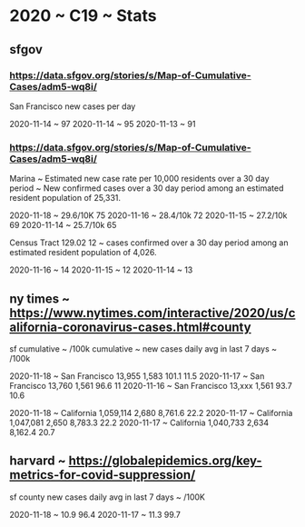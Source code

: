 # 2020 ~ C19 ~ Stats


## sfgov

### https://data.sfgov.org/stories/s/Map-of-Cumulative-Cases/adm5-wq8i/

San Francisco new cases per day

2020-11-14 ~ 97
2020-11-14 ~ 95
2020-11-13 ~ 91

### https://data.sfgov.org/stories/s/Map-of-Cumulative-Cases/adm5-wq8i/

Marina ~ Estimated new case rate per 10,000 residents over a 30 day period ~ New confirmed cases over a 30 day period among an estimated resident population of 25,331.

2020-11-18 ~ 29.6/10K 75
2020-11-16 ~ 28.4/10k 72
2020-11-15 ~ 27.2/10k 69
2020-11-14 ~ 25.7/10k 65

Census Tract 129.02 12  ~ cases confirmed over a 30 day period among an estimated resident population of 4,026.

2020-11-16 ~ 14
2020-11-15 ~ 12
2020-11-14 ~ 13


## ny times ~ https://www.nytimes.com/interactive/2020/us/california-coronavirus-cases.html#county

sf cumulative ~ /100k cumulative ~ new cases daily avg in last 7 days ~ /100k

2020-11-18 ~ San Francisco	13,955	1,583	101.1	11.5
2020-11-17 ~ San Francisco	13,760	1,561	96.6	11
2020-11-16 ~ San Francisco	13,xxx	1,561	93.7	10.6

2020-11-18 ~ California	1,059,114	2,680	8,761.6	22.2
2020-11-17 ~ California	1,047,081	2,650	8,783.3	22.2
2020-11-17 ~ California	1,040,733	2,634	8,162.4	20.7

## harvard ~ https://globalepidemics.org/key-metrics-for-covid-suppression/

sf county new cases daily avg in last 7 days ~ /100K

2020-11-18 ~ 10.9 96.4
2020-11-17 ~ 11.3 99.7

